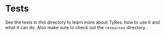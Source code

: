 # Tests

See the tests in this directory to learn more about TyRes: how to use it and what it can do. Also make sure to check out the `resources` directory.